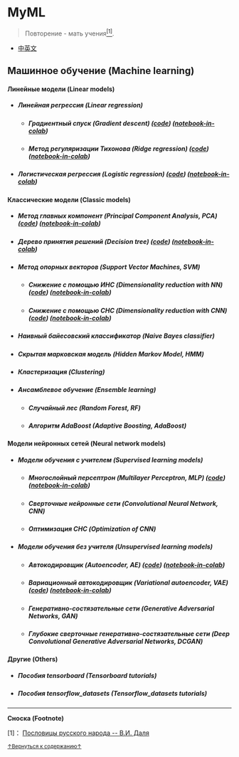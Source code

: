 # MyML
> Повторение - мать учения<a href='#fn1' name='fn1b'><sup>[1]</sup></a>.
- [中英文](README.md)

## Машинное обучение (Machine learning)

#### Линейные модели (Linear models)
- ##### Линейная регрессия (Linear regression)
    + ##### Градиентный спуск (Gradient descent) ([code](codes/Linear_models/linear_regression.py)) ([notebook-in-colab](notebooks(colab)/Linear_models/linear_regression.ipynb))
    + ##### Метод регуляризации Тихонова (Ridge regression) ([code](codes/Linear_models/RR.py)) ([notebook-in-colab](notebooks(colab)/Linear_models/RR.ipynb))
- ##### Логистическая регрессия (Logistic regression) ([code](codes/Linear_models/logistic_regression.py)) ([notebook-in-colab](notebooks(colab)/Linear_models/logistic_regression.ipynb))

#### Классические модели (Classic models)
- ##### Метод главных компонент (Principal Component Analysis, PCA) ([code](codes/Classic_models/PCA.py)) ([notebook-in-colab](notebooks(colab)/Classic_models/PCA.ipynb))
- ##### Дерево принятия решений (Decision tree) ([code](codes/Classic_models/Decision_tree.py)) ([notebook-in-colab](notebooks(colab)/Classic_models/Decision_tree.ipynb))
- ##### Метод опорных векторов (Support Vector Machines, SVM)
    + ##### Снижение с помощью ИНС (Dimensionality reduction with NN) ([code](codes/Classic_models/linear_SVM.py)) ([notebook-in-colab](notebooks(colab)/Classic_models/linear_SVM.ipynb))
    + ##### Снижение с помощью СНС (Dimensionality reduction with CNN) ([code](codes/Classic_models/linear_SVM(CNN).py)) ([notebook-in-colab](notebooks(colab)/Classic_models/linear_SVM(CNN).ipynb))
- ##### Наивный байесовский классификатор (Naive Bayes classifier)
- ##### Скрытая марковская модель (Hidden Markov Model, HMM)
- ##### Кластеризация (Clustering)
- ##### Ансамблевое обучение (Ensemble learning)
    + ##### Случайный лес (Random Forest, RF)
    + ##### Алгоритм AdaBoost (Adaptive Boosting, AdaBoost)

#### Модели нейронных сетей (Neural network models)
- ##### Модели обучения с учителем (Supervised learning models)
    + ##### Многослойный персептрон (Multilayer Perceptron, MLP) ([code](codes/Neural_network_models/Supervised_learning_models/MLP.py)) ([notebook-in-colab](notebooks(colab)/Neural_network_models/Supervised_learning_models/MLP.ipynb))
    + ##### Сверточные нейронные сети (Convolutional Neural Network, CNN)
    + ##### Оптимизация СНС (Optimization of CNN)
- ##### Модели обучения без учителя (Unsupervised learning models)
    + ##### Автокодировщик (Autoencoder, AE) ([code](codes/Neural_network_models/Unsupervised_learning_models/AE.py)) ([notebook-in-colab](notebooks(colab)/Neural_network_models/Unsupervised_learning_models/AE.ipynb))
    + ##### Вариационный автокодировщик (Variational autoencoder, VAE) ([code](codes/Neural_network_models/Unsupervised_learning_models/VAE.py)) ([notebook-in-colab](notebooks(colab)/Neural_network_models/Unsupervised_learning_models/VAE.ipynb))
    + ##### Генеративно-состязательные сети (Generative Adversarial Networks, GAN)
    + ##### Глубокие сверточные генеративно-состязательные сети (Deep Convolutional Generative Adversarial Networks, DCGAN)

#### Другие (Others)
- ##### Пособия tensorboard (Tensorboard tutorials)
- ##### Пособия tensorflow_datasets (Tensorflow_datasets tutorials)

-----
**Сноска (Footnote)**

<a name='fn1'>[1]</a>： [Пословицы русского народа -- В.И. Даля](http://dslov.ru/txt/81/t81_168.htm)

<a href='#fn1b'><small>↑Вернуться к содержанию↑</small></a>